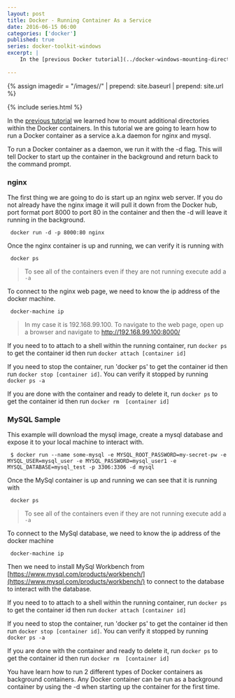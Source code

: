 ```yaml
---
layout: post
title: Docker - Running Container As a Service
date: 2016-06-15 06:00
categories: ['docker']
published: true
series: docker-toolkit-windows
excerpt: |
    In the [previous Docker tutorial](../docker-windows-mounting-directories//) we learned how to mount additional directories within the Docker containers.  In this tutorial we are going to learn how to run a Docker container as a service a.k.a daemon for nginx and mysql.
     
---
```


{% assign imagedir = "/images//" | prepend: site.baseurl | prepend: site.url %}

{% include series.html %}

In the [previous tutorial](../docker-windows-mounting-directories/) we learned how to mount additional directories within the Docker containers.  In this tutorial we are going to learn how to run a Docker container as a service a.k.a daemon for nginx and mysql.

To run a Docker container as a daemon, we run it with the -d flag.  This will tell Docker to start up the container in the background and return back to the command prompt.

### nginx

The first thing we are going to do is start up an nginx web server.  If you do not already have the nginx image it will pull it down from the Docker hub, port format port 8000 to port 80 in the container and then the -d will leave it running in the background.

     docker run -d -p 8000:80 nginx

Once the nginx container is up and running, we can verify it is running with

     docker ps

>To see all of the containers even if they are not running execute add a `-a` 

    
To connect to the nginx web page, we need to know the ip address of the docker machine.  

     docker-machine ip

>In my case it is 192.168.99.100.  To navigate to the web page, open up a browser and navigate to http://192.168.99.100:8000/

If you need to to attach to a shell within the running container, run `docker ps` to get the container id then run `docker attach [container id]`

If you need to stop the container, run 'docker ps' to get the container id then run `docker stop [container id]`.  You can verify it stopped by running `docker ps -a`

If you are done with the container and ready to delete it, run `docker ps` to get the container id then run `docker rm  [container id]`    

### MySQL Sample

This example will download the mysql image, create a mysql database and expose it to your local machine to interact with.

     $ docker run --name some-mysql -e MYSQL_ROOT_PASSWORD=my-secret-pw -e MYSQL_USER=mysql_user -e MYSQL_PASSWORD=mysql_user1 -e MYSQL_DATABASE=mysql_test -p 3306:3306 -d mysql

Once the MySql container is up and running we can see that it is running with

     docker ps

>To see all of the containers even if they are not running execute add a `-a`     

To connect to the MySql database, we need to know the ip address of the docker machine   

     docker-machine ip

Then we need to install MySql Workbench from [https://www.mysql.com/products/workbench/](https://www.mysql.com/products/workbench/) to connect to the database to interact with the database.


If you need to to attach to a shell within the running container, run `docker ps` to get the container id then run `docker attach [container id]`

If you need to stop the container, run 'docker ps' to get the container id then run `docker stop [container id]`.  You can verify it stopped by running `docker ps -a`

If you are done with the container and ready to delete it, run `docker ps` to get the container id then run `docker rm  [container id]`    

You have learn how to run 2 different types of Docker containers as background containers.  Any Docker container can be run as a background container by using the -d when starting up the container for the first time.